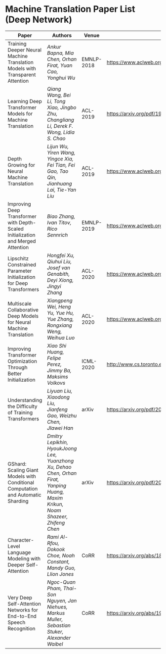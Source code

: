 # Machine Translation Paper List (Deep Network)

| Paper                                                        | Authors                                                      | Venue      | Link                                                    |
| ------------------------------------------------------------ | ------------------------------------------------------------ | ---------- | ------------------------------------------------------- |
| Training Deeper Neural Machine Translation Models with Transparent Attention | *Ankur Bapna, Mia Chen, Orhan Firat, Yuan Cao, Yonghui Wu*   | EMNLP-2018 | https://www.aclweb.org/anthology/D18-1338               |
| Learning Deep Transformer Models for Machine Translation     | *Qiang Wang, Bei Li, Tong Xiao, Jingbo Zhu, Changliang Li, Derek F. Wong, Lidia S. Chao* | ACL-2019   | https://arxiv.org/pdf/1906.01787.pdf                    |
| Depth Growing for Neural Machine Translation                 | *Lijun Wu, Yiren Wang, Yingce Xia, Fei Tian, Fei Gao, Tao Qin, Jianhuang Lai, Tie-Yan Liu* | ACL-2019   | https://www.aclweb.org/anthology/P19-1558.pdf           |
| Improving Deep Transformer with Depth-Scaled Initialization and Merged Attention | *Biao Zhang, Ivan Titov, Rico Sennrich*                      | EMNLP-2019 | https://www.aclweb.org/anthology/D19-1083.pdf           |
| Lipschitz Constrained Parameter Initialization for Deep Transformers | *Hongfei Xu, Qiuhui Liu, Josef van Genabith, Deyi Xiong, Jingyi Zhang* | ACL-2020   | https://www.aclweb.org/anthology/2020.acl-main.38.pdf   |
| Multiscale Collaborative Deep Models for Neural Machine Translation | *Xiangpeng Wei, Heng Yu, Yue Hu, Yue Zhang, Rongxiang Weng, Weihua Luo* | ACL-2020   | https://www.aclweb.org/anthology/2020.acl-main.40.pdf   |
| Improving Transformer Optimization Through Better Initialization | *Xiao Shi Huang, Felipe Perez, Jimmy Ba, Maksims Volkovs*    | ICML-2020  | http://www.cs.toronto.edu/~mvolkovs/ICML2020_tfixup.pdf |
| Understanding the Difficulty of Training Transformers        | *Liyuan Liu, Xiaodong Liu, Jianfeng Gao, Weizhu Chen, JIawei Han* | arXiv      | https://arxiv.org/pdf/2004.08249.pdf                    |
| GShard: Scaling Giant Models with Conditional Computation and Automatic Sharding | *Dmitry Lepikhin, HyoukJoong Lee, Yuanzhong Xu, Dehao Chen, Orhan Firat, Yanping Huang, Maxim Krikun, Noam Shazeer, Zhifeng Chen* | arXiv      | https://arxiv.org/pdf/2006.16668.pdf                    |
| Character-Level Language Modeling with Deeper Self-Attention | *Rami Al-Rfou, Dokook Choe, Noah Constant, Mandy Guo, Llion Jones* | CoRR       | https://arxiv.org/abs/1808.04444                        |
| Very Deep Self-Attention Networks for End-to-End Speech Recognition | *Ngoc-Quan Pham, Thai-Son Nguyen, Jan Niehues, Markus Muller, Sebastian Stuker, Alexander Waibel* | CoRR       | https://arxiv.org/abs/1904.13377                        |